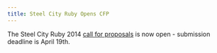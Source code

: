 ```yaml
---
title: Steel City Ruby Opens CFP
---
```


The Steel City Ruby 2014 [call for proposals][cfp] is now open - submission
deadline is April 19th.

[cfp]: http://cfp.steelcityruby.org
